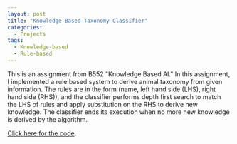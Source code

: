 ```yaml
---
layout: post
title: "Knowledge Based Taxonomy Classifier"
categories:
  - Projects
tags:
  - Knowledge-based
  - Rule-based
---
```


This is an assignment from B552 "Knowledge Based AI." In this assignment, I implemented a rule based system to derive animal taxonomy from given information. The rules are in the form (name, left hand side (LHS), right hand side (RHS)), and the classifier performs depth first search to match the LHS of rules and apply substitution on the RHS to derive new knowledge. The classifier ends its execution when no more new knowledge is derived by the algorithm. 

[Click here for the code](https://github.com/kazzyabe/Knowledge_Based_Taxonomy).